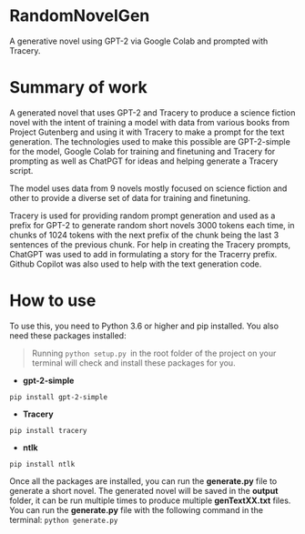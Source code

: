 # RandomNovelGen
A generative novel using GPT-2 via Google Colab and prompted with Tracery.

# Summary of work
A generated novel that uses GPT-2 and Tracery to produce a science fiction novel with the intent of training a model with data from various books from Project Gutenberg and using it with Tracery to make a prompt for the text generation. The technologies used to make this possible are GPT-2-simple for the model, Google Colab for training and finetuning and Tracery for prompting as well as ChatPGT for ideas and helping generate a Tracery script.

The model uses data from 9 novels mostly focused on science fiction and other to provide a diverse set of data for training and finetuning.

Tracery is used for providing random prompt generation and used as a prefix for GPT-2 to generate random short novels 3000 tokens each time, in chunks of 1024 tokens with the next prefix of the chunk being the last 3 sentences of the previous chunk. For help in creating the Tracery prompts, ChatGPT was used to add in formulating a story for the Tracerry prefix. Github Copilot was also used to help with the text generation code.

# How to use
To use this, you need to Python 3.6 or higher and pip installed. You also need these packages installed:

> Running ```python setup.py ```in the root folder of the project on your terminal will check and install these packages for you.
 * **gpt-2-simple**
 
 ```
 pip install gpt-2-simple
 ```

 * **Tracery**
 
 ```
 pip install tracery
 ```

 * **ntlk**
 
 ```
pip install ntlk
```

Once all the packages are installed, you can run the **generate.py** file to generate a short novel. The generated novel will be saved in the **output** folder, it can be run multiple times to produce multiple **genTextXX.txt** files. You can run the **generate.py** file with the following command in the terminal: ```python generate.py```


